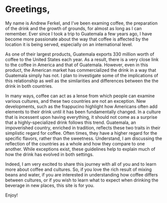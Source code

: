 # Greetings,

My name is Andrew Ferkel, and I've been examing coffee, the preparation of the drink and the growth of grounds, for almost as long as I can remember. Ever since I took a trip to Guatemala a few years ago, I have become more passionate about the way that coffee is affected by the location it is being served, especially on an international level. 

As one of their largest products, Guatemala exports 330 million worth of coffee to the United States each year. As a result, there is a very close link to the coffee in America and that of Guatemala. However, even in this product, the American market has commercialized the drink in a way that Guatemala simply has not. I plan to investigate some of the implications of this relationship as well as the similarities and differences between the the drink in both countries. 

In many ways, coffee can act as a lense from which people can examine various cultures, and these two countries are not an exception. New developments, such as the frappucino highlight how Americans often add elements to their drink until it has been fundamentally changed. In a culture that is incessent upon having everything, it should not come as a surprise that a highly-specialized drink follows this trend. Guatemala, an impoverished country, enriched in tradition, reflects these two traits in their simplistic regard for coffee. Often times, they have a higher regard for the specific flavors, rather than the sweetness. Understand, I am discussing the reflection of the countries as a whole and how they compare to one another. While exceptions exist, these guidelines help to explain much of how the drink has evolved in both settings.

Indeed, I am very excited to share this journey with all of you and to learn more about coffee and cultures. So, if you love the rich result of mixing beans and water, if you are interested in understanding how coffee differs between cultures, or if you wish to learn what to expect when drinking the beverage in new places, this site is for you. 

Enjoy!
